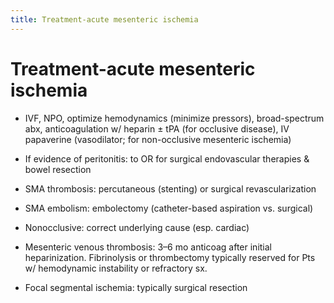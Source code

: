 ```yaml
---
title: Treatment-acute mesenteric ischemia
---
```

# Treatment-acute mesenteric ischemia

* IVF, NPO, optimize hemodynamics (minimize pressors), broad-spectrum abx, anticoagulation w/ heparin ± tPA (for occlusive disease), IV papaverine (vasodilator; for non-occlusive mesenteric ischemia)

* If evidence of peritonitis: to OR for surgical endovascular therapies & bowel resection

* SMA thrombosis: percutaneous (stenting) or surgical revascularization

* SMA embolism: embolectomy (catheter-based aspiration vs. surgical)

* Nonocclusive: correct underlying cause (esp. cardiac)

* Mesenteric venous thrombosis: 3–6 mo anticoag after initial heparinization. Fibrinolysis or thrombectomy typically reserved for Pts w/ hemodynamic instability or refractory sx.

* Focal segmental ischemia: typically surgical resection
